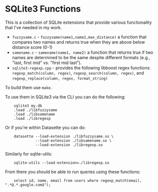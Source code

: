# SQLite3 Functions

This is a collection of SQLite extensions that provide various functionality that I've needed in my work.

 - `fuzzysame.c` - `fuzzysame(name1,name2,max_distance)` a function that compares two names and returns true when they are above below distance score (0-1)
 - `samename.c` -  `samename(name1, name2)` a function that returns true if two names are determined to be the same despite different formats (e.g., "last, first mid" vs. "first mid last").
 - `sqlite3-regexp.cpp` - provides the following libboost regex functions: `regexp_match(column, regex)`, `regexp_search(column, regex)`, and `regexp_replace(column, regex, format_string)`

To build them use `make`.

To use them in SQLite3 via the CLI you can do the following:

        sqlite3 my.db
        .load ./libfuzzysame
        .load ./libsamename
        .load ./libregexp

Or if you're within Datasette you can do:

        datasette --load-extension ./libfuzzysame.so \
                  --load-extension ./libsamename.so \
                  --load-extension ./libregexp.so

Similarly for sqlite-utils:

        sqlite-utils --load-extension=./libregexp.so

From there you should be able to run queries using these functions:


        select id, name, email from users where regexp_match(email, ".*@.*.google.com$");
